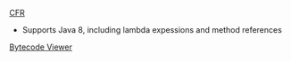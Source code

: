 

[CFR](http://www.benf.org/other/cfr/)
- Supports Java 8, including lambda expessions and method references

[Bytecode Viewer](https://github.com/Konloch/bytecode-viewer)

